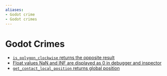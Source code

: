 ```yaml
---
aliases:
- Godot crime
- Godot crimes
---
```


# Godot Crimes

- [`is_polygon_clockwise` returns the opposite result](godot-geometry2d-clockwise-returns-opposite.md)
- [Float values NaN and INF are displayed as 0 in debugger and inspector](godot-float-nan-inf-debugger.md)
- [`get_contact_local_position` returns global position](godot-physics-direct-body-state-3d-local-position-is-global.md)
